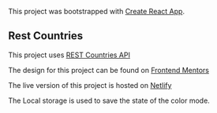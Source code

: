 This project was bootstrapped with [Create React App](https://github.com/facebook/create-react-app).

## Rest Countries

This project uses [REST Countries API](https://restcountries.eu/)

The design for this project can be found on [Frontend Mentors](https://www.frontendmentor.io/challenges/rest-countries-api-with-color-theme-switcher-5cacc469fec04111f7b848ca)

The live version of this project is hosted on [Netlify](https://restcountries.netlify.com/)

The Local storage is used to save the state of the color mode.
